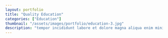 ```yaml
---
layout: portfolio
title: "Quality Education"
categories: ["Education"]
thumbnail: "/assets/images/portfolio/education-3.jpg"
description: "tempor incididunt labore et dolore magna aliqua enim minim veniam quis nostrud exercitation ullamco laboris nisi aliquip commodo consequat.duis aute irure"
---
```

